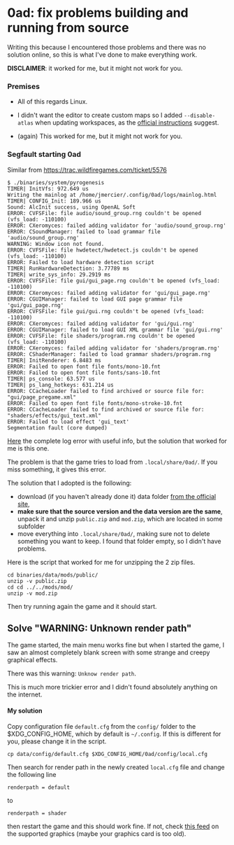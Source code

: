 # 0ad: fix problems building and running from source

Writing this because I encountered those problems and there was no solution online, so this is what I've done to make everything work.

**DISCLAIMER**: it worked for me, but it might not work for you.

### Premises

- All of this regards Linux.

- I didn't want the editor to create custom maps so I added `--disable-atlas` when updating workspaces, as the [official instructions](https://trac.wildfiregames.com/wiki/BuildInstructions#Dependencies) suggest.

- (again) This worked for me, but it might not work for you.

### Segfault starting 0ad

Similar from https://trac.wildfiregames.com/ticket/5576

```
$ ./binaries/system/pyrogenesis
TIMER| InitVfs: 972.649 us
Writing the mainlog at /home/jmercier/.config/0ad/logs/mainlog.html
TIMER| CONFIG_Init: 189.966 us
Sound: AlcInit success, using OpenAL Soft
ERROR: CVFSFile: file audio/sound_group.rng couldn't be opened (vfs_load: -110100)
ERROR: CXeromyces: failed adding validator for 'audio/sound_group.rng'
ERROR: CSoundManager: failed to load grammar file 'audio/sound_group.rng'
WARNING: Window icon not found.
ERROR: CVFSFile: file hwdetect/hwdetect.js couldn't be opened (vfs_load: -110100)
ERROR: Failed to load hardware detection script
TIMER| RunHardwareDetection: 3.77789 ms
TIMER| write_sys_info: 29.2919 ms
ERROR: CVFSFile: file gui/gui_page.rng couldn't be opened (vfs_load: -110100)
ERROR: CXeromyces: failed adding validator for 'gui/gui_page.rng'
ERROR: CGUIManager: failed to load GUI page grammar file 'gui/gui_page.rng'
ERROR: CVFSFile: file gui/gui.rng couldn't be opened (vfs_load: -110100)
ERROR: CXeromyces: failed adding validator for 'gui/gui.rng'
ERROR: CGUIManager: failed to load GUI XML grammar file 'gui/gui.rng'
ERROR: CVFSFile: file shaders/program.rng couldn't be opened (vfs_load: -110100)
ERROR: CXeromyces: failed adding validator for 'shaders/program.rng'
ERROR: CShaderManager: failed to load grammar shaders/program.rng
TIMER| InitRenderer: 6.8483 ms
ERROR: Failed to open font file fonts/mono-10.fnt
ERROR: Failed to open font file fonts/sans-10.fnt
TIMER| ps_console: 63.577 us
TIMER| ps_lang_hotkeys: 631.214 us
ERROR: CCacheLoader failed to find archived or source file for: "gui/page_pregame.xml"
ERROR: Failed to open font file fonts/mono-stroke-10.fnt
ERROR: CCacheLoader failed to find archived or source file for: "shaders/effects/gui_text.xml"
ERROR: Failed to load effect 'gui_text'
Segmentation fault (core dumped)
```

[Here](https://trac.wildfiregames.com/ticket/5576) the complete log error with useful info, but the solution that worked for me is this one.

The problem is that the game tries to load from `.local/share/0ad/`. If you miss something, it gives this error.

The solution that I adopted is the following: 
- download (if you haven't already done it) data folder [from the official site](https://play0ad.com/download/source/), 
- **make sure that the source version and the data version are the same**, unpack it and unzip `public.zip` and `mod.zip`, which are located in some subfolder
- move everything into `.local/share/0ad/`, making sure not to delete something you want to keep. I found that folder empty, so I didn't have problems.

Here is the script that worked for me for unzipping the 2 zip files.
```console
cd binaries/data/mods/public/
unzip -v public.zip
cd cd ../../mods/mod/
unzip -v mod.zip
```

Then try running again the game and it should start.

## Solve "WARNING: Unknown render path"

The game started, the main menu works fine but when I started the game, I saw an almost completely blank screen with some strange and creepy graphical effects.

There was this warning: `Unknow render path`. 

This is much more trickier error and I didn't found absolutely anything on the internet. 

#### My solution

Copy configuration file `default.cfg` from the `config/` folder to the $XDG_CONFIG_HOME, which by default is `~/.config`. If this is different for you, please change it in the script.
``` console
cp data/config/default.cfg $XDG_CONFIG_HOME/0ad/config/local.cfg
```

Then search for render path in the newly created `local.cfg` file and change the following line

```renderpath = default```

to 

```renderpath = shader```

then restart the game and this should work fine. If not, check [this feed](https://wildfiregames.com/forum/topic/16734-important-please-read-if-you-have-an-older-computer-or-graphics-card/) on the supported graphics (maybe your graphics card is too old).